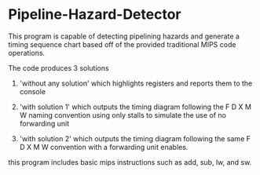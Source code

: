 # Pipeline-Hazard-Detector

This program is capable of detecting pipelining hazards and generate a timing sequence chart based off of the provided traditional MIPS code operations. 

The code produces 3 solutions 
1) 'without any solution' which highlights registers and reports them to the console
   
2) 'with solution 1' which outputs the timing diagram following the F D X M W naming convention using only stalls to simulate the use of no forwarding unit 

3) 'with solution 2' which outputs the timing diagram following the same F D X M W convention with a forwarding unit enables.

this program includes basic mips instructions such as add, sub, lw, and sw. 
